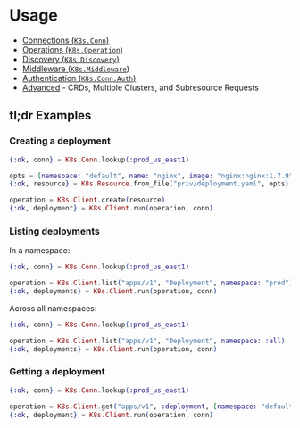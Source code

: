 # Usage

* [Connections (`K8s.Conn`)](./connections.html)
* [Operations (`K8s.Operation`)](./operations.html)
* [Discovery (`K8s.Discovery`)](./discovery.html)
* [Middleware (`K8s.Middleware`)](./middleware.html)
* [Authentication (`K8s.Conn.Auth`)](./authentication.html)
* [Advanced](./advanced.html) - CRDs, Multiple Clusters, and Subresource Requests

## tl;dr Examples

### Creating a deployment

```elixir
{:ok, conn} = K8s.Conn.lookup(:prod_us_east1)

opts = [namespace: "default", name: "nginx", image: "nginx:nginx:1.7.9"]
{:ok, resource} = K8s.Resource.from_file("priv/deployment.yaml", opts)

operation = K8s.Client.create(resource)
{:ok, deployment} = K8s.Client.run(operation, conn)
```

### Listing deployments

In a namespace:

```elixir
{:ok, conn} = K8s.Conn.lookup(:prod_us_east1)

operation = K8s.Client.list("apps/v1", "Deployment", namespace: "prod")
{:ok, deployments} = K8s.Client.run(operation, conn)
```

Across all namespaces:

```elixir
{:ok, conn} = K8s.Conn.lookup(:prod_us_east1)

operation = K8s.Client.list("apps/v1", "Deployment", namespace: :all)
{:ok, deployments} = K8s.Client.run(operation, conn)
```

### Getting a deployment

```elixir
{:ok, conn} = K8s.Conn.lookup(:prod_us_east1)

operation = K8s.Client.get("apps/v1", :deployment, [namespace: "default", name: "nginx-deployment"])
{:ok, deployment} = K8s.Client.run(operation, conn)
```
